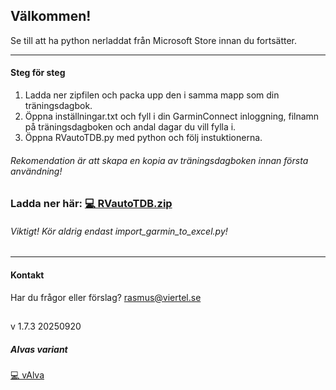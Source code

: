 
## Välkommen! 

Se till att ha python nerladdat från Microsoft Store innan du fortsätter.

---
#### Steg för steg

1. Ladda ner zipfilen och packa upp den i samma mapp som din träningsdagbok.
2. Öppna inställningar.txt och fyll i din GarminConnect inloggning, filnamn på träningsdagboken och andal dagar du vill fylla i.
3. Öppna RVautoTDB.py med python och följ instuktionerna.

###### Rekomendation är att skapa en kopia av träningsdagboken innan första användning!

### Ladda ner här:  [💻 RVautoTDB.zip](./RVautoTDB.zip) 

###### Viktigt! Kör aldrig endast import_garmin_to_excel.py!

---

#### Kontakt

Har du frågor eller förslag? rasmus@viertel.se

##
v 1.7.3 20250920

##### Alvas variant 

[💻 vAlva](./import_excel_to_garmin_vAlva.py) 
